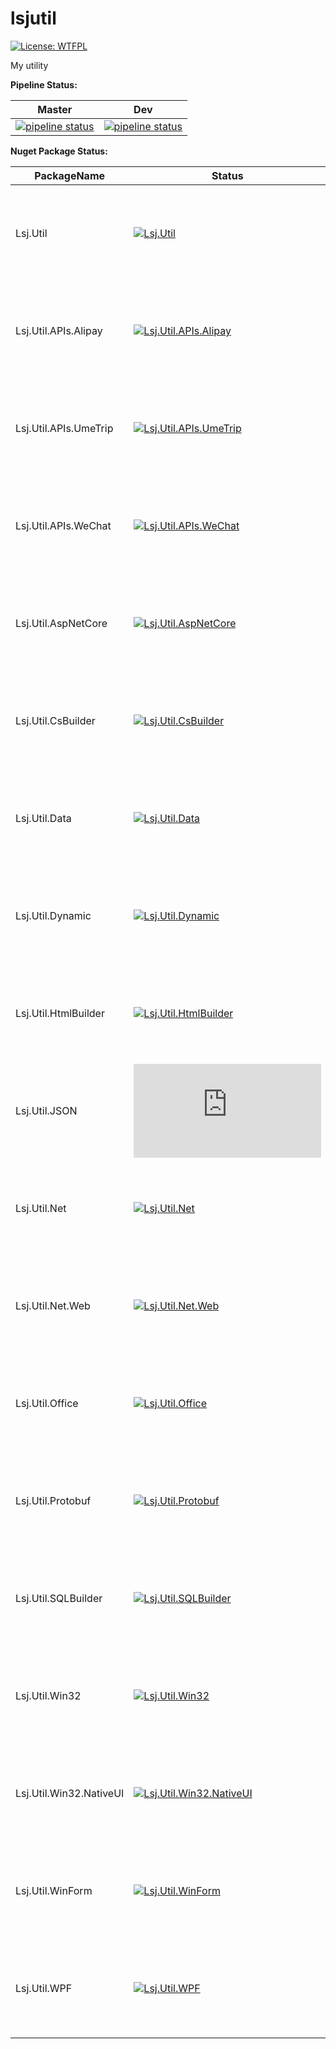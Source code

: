# lsjutil
[![License: WTFPL](https://img.shields.io/badge/License-WTFPL-brightgreen.svg)](http://www.wtfpl.net/about/)

My utility

**Pipeline Status:**

| Master | Dev |
| ------ | ------ |
| [![pipeline status](https://gitlab.sdlsj.net/lsj/lsjutil/badges/master/pipeline.svg)](https://gitlab.sdlsj.net/lsj/lsjutil/-/commits/master) | [![pipeline status](https://gitlab.sdlsj.net/lsj/lsjutil/badges/dev/pipeline.svg)](https://gitlab.sdlsj.net/lsj/lsjutil/-/commits/dev) |

**Nuget Package Status:**

| PackageName | Status | Dev Status |
| ------ | ------ | ----- |
| Lsj.Util | [![Lsj.Util](https://img.shields.io/nuget/v/Lsj.Util)](https://www.nuget.org/packages/Lsj.Util/) | [![Lsj.Util](https://img.shields.io/badge/dynamic/json?label=baget&query=%24.items[0].upper&url=https%3A%2F%2Fnuget.sdlsj.net%2Fv3%2Fregistration%2Flsj.util%2Findex.json)](https://nuget.sdlsj.net/packages/Lsj.Util/) |
| Lsj.Util.APIs.Alipay | [![Lsj.Util.APIs.Alipay](https://img.shields.io/nuget/v/Lsj.Util.APIs.Alipay)](https://www.nuget.org/packages/Lsj.Util.APIs.Alipay/) | [![Lsj.Util](https://img.shields.io/badge/dynamic/json?label=baget&query=%24.items[0].upper&url=https%3A%2F%2Fnuget.sdlsj.net%2Fv3%2Fregistration%2Flsj.util.apis.alipay%2Findex.json)](https://nuget.sdlsj.net/packages/Lsj.Util.APIs.Alipay/) |
| Lsj.Util.APIs.UmeTrip | [![Lsj.Util.APIs.UmeTrip](https://img.shields.io/nuget/v/Lsj.Util.APIs.UmeTrip)](https://www.nuget.org/packages/Lsj.Util.APIs.UmeTrip/) | [![Lsj.Util.APIs.UmeTrip](https://img.shields.io/badge/dynamic/json?label=baget&query=%24.items[0].upper&url=https%3A%2F%2Fnuget.sdlsj.net%2Fv3%2Fregistration%2Flsj.util.apis.umetrip%2Findex.json)](https://nuget.sdlsj.net/packages/Lsj.Util.APIs.UmeTrip/) |
| Lsj.Util.APIs.WeChat | [![Lsj.Util.APIs.WeChat](https://img.shields.io/nuget/v/Lsj.Util.APIs.WeChat)](https://www.nuget.org/packages/Lsj.Util.APIs.WeChat/) | [![Lsj.Util.APIs.WeChat](https://img.shields.io/badge/dynamic/json?label=baget&query=%24.items[0].upper&url=https%3A%2F%2Fnuget.sdlsj.net%2Fv3%2Fregistration%2Flsj.util.apis.wechat%2Findex.json)](https://nuget.sdlsj.net/packages/Lsj.Util.APIs.WeChat/) |
| Lsj.Util.AspNetCore | [![Lsj.Util.AspNetCore](https://img.shields.io/nuget/v/Lsj.Util.AspNetCore)](https://www.nuget.org/packages/Lsj.Util.AspNetCore/) | [![Lsj.Util.AspNetCore](https://img.shields.io/badge/dynamic/json?label=baget&query=%24.items[0].upper&url=https%3A%2F%2Fnuget.sdlsj.net%2Fv3%2Fregistration%2Flsj.util.aspnetcore%2Findex.json)](https://nuget.sdlsj.net/packages/Lsj.Util.AspNetCore/) |
| Lsj.Util.CsBuilder | [![Lsj.Util.CsBuilder](https://img.shields.io/nuget/v/Lsj.Util.CsBuilder)](https://www.nuget.org/packages/Lsj.Util.CsBuilder/) | [![Lsj.Util.CsBuilder](https://img.shields.io/badge/dynamic/json?label=baget&query=%24.items[0].upper&url=https%3A%2F%2Fnuget.sdlsj.net%2Fv3%2Fregistration%2Flsj.util.csbuilder%2Findex.json)](https://nuget.sdlsj.net/packages/Lsj.Util.CsBuilder/) |
| Lsj.Util.Data | [![Lsj.Util.Data](https://img.shields.io/nuget/v/Lsj.Util.Data)](https://www.nuget.org/packages/Lsj.Util.Data/) | [![Lsj.Util.Data](https://img.shields.io/badge/dynamic/json?label=baget&query=%24.items[0].upper&url=https%3A%2F%2Fnuget.sdlsj.net%2Fv3%2Fregistration%2Flsj.util.data%2Findex.json)](https://nuget.sdlsj.net/packages/Lsj.Util.Data/) |
| Lsj.Util.Dynamic | [![Lsj.Util.Dynamic](https://img.shields.io/nuget/v/Lsj.Util.Dynamic)](https://www.nuget.org/packages/Lsj.Util.Dynamic/) | [![Lsj.Util.Dynamic](https://img.shields.io/badge/dynamic/json?label=baget&query=%24.items[0].upper&url=https%3A%2F%2Fnuget.sdlsj.net%2Fv3%2Fregistration%2Flsj.util.dynamic%2Findex.json)](https://nuget.sdlsj.net/packages/Lsj.Util.Dynamic/) |
| Lsj.Util.HtmlBuilder | [![Lsj.Util.HtmlBuilder](https://img.shields.io/nuget/v/Lsj.Util.HtmlBuilder)](https://www.nuget.org/packages/Lsj.Util.HtmlBuilder/) | [![Lsj.Util](https://img.shields.io/badge/dynamic/json?label=baget&query=%24.items[0].upper&url=https%3A%2F%2Fnuget.sdlsj.net%2Fv3%2Fregistration%2Flsj.util.htmlbuilder%2Findex.json)](https://nuget.sdlsj.net/packages/Lsj.Util.HtmlBuilder/) |
| Lsj.Util.JSON | [![Lsj.Util.JSON](https://img.shields.io/nuget/v/Lsj.Util.JSON)](https://www.nuget.org/packages/Lsj.Util.JSON/) | [![Lsj.Util.JSON](https://img.shields.io/badge/dynamic/json?label=baget&query=%24.items[0].upper&url=https%3A%2F%2Fnuget.sdlsj.net%2Fv3%2Fregistration%2Flsj.util.json%2Findex.json)](https://nuget.sdlsj.net/packages/Lsj.Util.JSON/) |
| Lsj.Util.Net | [![Lsj.Util.Net](https://img.shields.io/nuget/v/Lsj.Util.Net)](https://www.nuget.org/packages/Lsj.Util.Net/) | [![Lsj.Util.Net](https://img.shields.io/badge/dynamic/json?label=baget&query=%24.items[0].upper&url=https%3A%2F%2Fnuget.sdlsj.net%2Fv3%2Fregistration%2Flsj.util.net%2Findex.json)](https://nuget.sdlsj.net/packages/Lsj.Util.Net/) |
| Lsj.Util.Net.Web | [![Lsj.Util.Net.Web](https://img.shields.io/nuget/v/Lsj.Util.Net.Web)](https://www.nuget.org/packages/Lsj.Util.Net.Web/) | [![Lsj.Util.Net.Web](https://img.shields.io/badge/dynamic/json?label=baget&query=%24.items[0].upper&url=https%3A%2F%2Fnuget.sdlsj.net%2Fv3%2Fregistration%2Flsj.util.net.web%2Findex.json)](https://nuget.sdlsj.net/packages/Lsj.Util.Net.Web/) |
| Lsj.Util.Office | [![Lsj.Util.Office](https://img.shields.io/nuget/v/Lsj.Util.Office)](https://www.nuget.org/packages/Lsj.Util.Office/) | [![Lsj.Util.Office](https://img.shields.io/badge/dynamic/json?label=baget&query=%24.items[0].upper&url=https%3A%2F%2Fnuget.sdlsj.net%2Fv3%2Fregistration%2Flsj.util.office%2Findex.json)](https://nuget.sdlsj.net/packages/Lsj.Util.Office/) |
| Lsj.Util.Protobuf | [![Lsj.Util.Protobuf](https://img.shields.io/nuget/v/Lsj.Util.Protobuf)](https://www.nuget.org/packages/Lsj.Util.Protobuf/) | [![Lsj.Util.Protobuf](https://img.shields.io/badge/dynamic/json?label=baget&query=%24.items[0].upper&url=https%3A%2F%2Fnuget.sdlsj.net%2Fv3%2Fregistration%2Flsj.util.protobuf%2Findex.json)](https://nuget.sdlsj.net/packages/Lsj.Util.Protobuf/) |
| Lsj.Util.SQLBuilder | [![Lsj.Util.SQLBuilder](https://img.shields.io/nuget/v/Lsj.Util.SQLBuilder)](https://www.nuget.org/packages/Lsj.Util.SQLBuilder/) | [![Lsj.Util.SQLBuilder](https://img.shields.io/badge/dynamic/json?label=baget&query=%24.items[0].upper&url=https%3A%2F%2Fnuget.sdlsj.net%2Fv3%2Fregistration%2Flsj.util.sqlbuilder%2Findex.json)](https://nuget.sdlsj.net/packages/Lsj.Util.SQLBuilder/) |
| Lsj.Util.Win32 | [![Lsj.Util.Win32](https://img.shields.io/nuget/v/Lsj.Util.Win32)](https://www.nuget.org/packages/Lsj.Util.Win32/) | [![Lsj.Util.Win32](https://img.shields.io/badge/dynamic/json?label=baget&query=%24.items[0].upper&url=https%3A%2F%2Fnuget.sdlsj.net%2Fv3%2Fregistration%2Flsj.util.win32%2Findex.json)](https://nuget.sdlsj.net/packages/Lsj.Util.Win32/) |
| Lsj.Util.Win32.NativeUI | [![Lsj.Util.Win32.NativeUI](https://img.shields.io/nuget/v/Lsj.Util.Win32.NativeUI)](https://www.nuget.org/packages/Lsj.Util.Win32.NativeUI/) | [![Lsj.Util.Win32.NativeUI](https://img.shields.io/badge/dynamic/json?label=baget&query=%24.items[0].upper&url=https%3A%2F%2Fnuget.sdlsj.net%2Fv3%2Fregistration%2Flsj.util.win32.nativeui%2Findex.json)](https://nuget.sdlsj.net/packages/Lsj.Util.Win32.NativeUI/) |
| Lsj.Util.WinForm | [![Lsj.Util.WinForm](https://img.shields.io/nuget/v/Lsj.Util.WinForm)](https://www.nuget.org/packages/Lsj.Util.WinForm/) | [![Lsj.Util.WinForm](https://img.shields.io/badge/dynamic/json?label=baget&query=%24.items[0].upper&url=https%3A%2F%2Fnuget.sdlsj.net%2Fv3%2Fregistration%2Flsj.util.winform%2Findex.json)](https://nuget.sdlsj.net/packages/Lsj.Util.WinForm/) |
| Lsj.Util.WPF | [![Lsj.Util.WPF](https://img.shields.io/nuget/v/Lsj.Util.WPF)](https://www.nuget.org/packages/Lsj.Util.WPF/) | [![Lsj.Util.WPF](https://img.shields.io/badge/dynamic/json?label=baget&query=%24.items[0].upper&url=https%3A%2F%2Fnuget.sdlsj.net%2Fv3%2Fregistration%2Flsj.util.wpf%2Findex.json)](https://nuget.sdlsj.net/packages/Lsj.Util.WPF/) |

